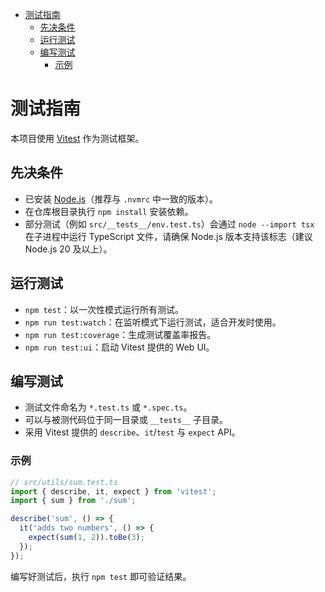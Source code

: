<!-- START doctoc generated TOC please keep comment here to allow auto update -->
<!-- DON'T EDIT THIS SECTION, INSTEAD RE-RUN doctoc TO UPDATE -->

- [测试指南](#%E6%B5%8B%E8%AF%95%E6%8C%87%E5%8D%97)
  - [先决条件](#%E5%85%88%E5%86%B3%E6%9D%A1%E4%BB%B6)
  - [运行测试](#%E8%BF%90%E8%A1%8C%E6%B5%8B%E8%AF%95)
  - [编写测试](#%E7%BC%96%E5%86%99%E6%B5%8B%E8%AF%95)
    - [示例](#%E7%A4%BA%E4%BE%8B)

<!-- END doctoc generated TOC please keep comment here to allow auto update -->

# 测试指南

本项目使用 [Vitest](https://vitest.dev/) 作为测试框架。

## 先决条件

- 已安装 [Node.js](https://nodejs.org/)（推荐与 `.nvmrc` 中一致的版本）。
- 在仓库根目录执行 `npm install` 安装依赖。
- 部分测试（例如 `src/__tests__/env.test.ts`）会通过 `node --import tsx` 在子进程中运行 TypeScript 文件，请确保 Node.js 版本支持该标志（建议 Node.js 20 及以上）。

## 运行测试

- `npm test`：以一次性模式运行所有测试。
- `npm run test:watch`：在监听模式下运行测试，适合开发时使用。
- `npm run test:coverage`：生成测试覆盖率报告。
- `npm run test:ui`：启动 Vitest 提供的 Web UI。

## 编写测试

- 测试文件命名为 `*.test.ts` 或 `*.spec.ts`。
- 可以与被测代码位于同一目录或 `__tests__` 子目录。
- 采用 Vitest 提供的 `describe`、`it`/`test` 与 `expect` API。

### 示例

```ts
// src/utils/sum.test.ts
import { describe, it, expect } from 'vitest';
import { sum } from './sum';

describe('sum', () => {
  it('adds two numbers', () => {
    expect(sum(1, 2)).toBe(3);
  });
});
```

编写好测试后，执行 `npm test` 即可验证结果。

